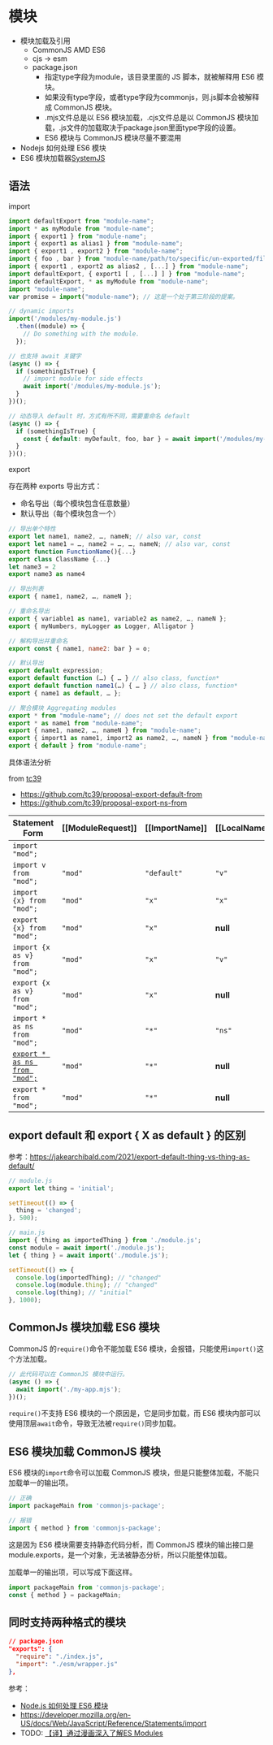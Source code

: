 # 模块

- 模块加载及引用
  - CommonJS AMD ES6
  - cjs -> esm
  - package.json
    - 指定type字段为module，该目录里面的 JS 脚本，就被解释用 ES6 模块。
    - 如果没有type字段，或者type字段为commonjs，则.js脚本会被解释成 CommonJS 模块。
    - .mjs文件总是以 ES6 模块加载，.cjs文件总是以 CommonJS 模块加载，.js文件的加载取决于package.json里面type字段的设置。
    - ES6 模块与 CommonJS 模块尽量不要混用
- Nodejs 如何处理 ES6 模块
- ES6 模块加载器[SystemJS](https://github.com/ModuleLoader/es-module-loader)

## 语法

import

```js
import defaultExport from "module-name";
import * as myModule from "module-name";
import { export1 } from "module-name";
import { export1 as alias1 } from "module-name";
import { export1 , export2 } from "module-name";
import { foo , bar } from "module-name/path/to/specific/un-exported/file";
import { export1 , export2 as alias2 , [...] } from "module-name";
import defaultExport, { export1 [ , [...] ] } from "module-name";
import defaultExport, * as myModule from "module-name";
import "module-name";
var promise = import("module-name"); // 这是一个处于第三阶段的提案。

// dynamic imports
import('/modules/my-module.js')
  .then((module) => {
    // Do something with the module.
  });

// 也支持 await 关键字
(async () => {
  if (somethingIsTrue) {
    // import module for side effects
    await import('/modules/my-module.js');
  }
})();

// 动态导入 default 时，方式有所不同，需要重命名 default
(async () => {
  if (somethingIsTrue) {
    const { default: myDefault, foo, bar } = await import('/modules/my-module.js');
  }
})();
```

export

存在两种 exports 导出方式：

- 命名导出（每个模块包含任意数量）
- 默认导出（每个模块包含一个）

```js
// 导出单个特性
export let name1, name2, …, nameN; // also var, const
export let name1 = …, name2 = …, …, nameN; // also var, const
export function FunctionName(){...}
export class ClassName {...}
let name3 = 2
export name3 as name4

// 导出列表
export { name1, name2, …, nameN };

// 重命名导出
export { variable1 as name1, variable2 as name2, …, nameN };
export { myNumbers, myLogger as Logger, Alligator }

// 解构导出并重命名
export const { name1, name2: bar } = o;

// 默认导出
export default expression;
export default function (…) { … } // also class, function*
export default function name1(…) { … } // also class, function*
export { name1 as default, … };

// 聚合模块 Aggregating modules
export * from "module-name"; // does not set the default export
export * as name1 from "module-name";
export { name1, name2, …, nameN } from "module-name";
export { import1 as name1, import2 as name2, …, nameN } from "module-name";
export { default } from "module-name";
```

具体语法分析

from [tc39](https://github.com/tc39)

- https://github.com/tc39/proposal-export-default-from
- https://github.com/tc39/proposal-export-ns-from

Statement Form                          | [[ModuleRequest]] | [[ImportName]] | [[LocalName]]  | [[ExportName]]
--------------                          | ----------------- | -------------- | -------------- | --------------
`import "mod";`                         |                   |                |                |
`import v from "mod";`                  | `"mod"`           | `"default"`    | `"v"`          |
`import {x} from "mod";`                | `"mod"`           | `"x"`          | `"x"`          |
`export {x} from "mod";`                | `"mod"`           | `"x"`          | **null**       | `"x"`
`import {x as v} from "mod";`           | `"mod"`           | `"x"`          | `"v"`          |
`export {x as v} from "mod";`           | `"mod"`           | `"x"`          | **null**       | `"v"`
`import * as ns from "mod";`            | `"mod"`           | `"*"`          | `"ns"`         |
<ins>`export * as ns from "mod";`</ins> | `"mod"`           | `"*"`          | **null**       | `"ns"`
`export * from "mod";`                  | `"mod"`           | `"*"`          | **null**       | **null** (many)

## export default 和 export { X as default } 的区别

参考：https://jakearchibald.com/2021/export-default-thing-vs-thing-as-default/

```js
// module.js
export let thing = 'initial';

setTimeout(() => {
  thing = 'changed';
}, 500);

// main.js
import { thing as importedThing } from './module.js';
const module = await import('./module.js');
let { thing } = await import('./module.js');

setTimeout(() => {
  console.log(importedThing); // "changed"
  console.log(module.thing); // "changed"
  console.log(thing); // "initial"
}, 1000);
```

## CommonJs 模块加载 ES6 模块

CommonJS 的`require()`命令不能加载 ES6 模块，会报错，只能使用`import()`这个方法加载。

```js
// 此代码可以在 CommonJS 模块中运行。
(async () => {
  await import('./my-app.mjs');
})();
```

`require()`不支持 ES6 模块的一个原因是，它是同步加载，而 ES6 模块内部可以使用顶层`await`命令，导致无法被`require()`同步加载。

## ES6 模块加载 CommonJS 模块

ES6 模块的`import`命令可以加载 CommonJS 模块，但是只能整体加载，不能只加载单一的输出项。

```js
// 正确
import packageMain from 'commonjs-package';

// 报错
import { method } from 'commonjs-package';
```

这是因为 ES6 模块需要支持静态代码分析，而 CommonJS 模块的输出接口是module.exports，是一个对象，无法被静态分析，所以只能整体加载。

加载单一的输出项，可以写成下面这样。

```js
import packageMain from 'commonjs-package';
const { method } = packageMain;
```

## 同时支持两种格式的模块

```json
// package.json
"exports": {
  "require": "./index.js",
  "import": "./esm/wrapper.js"
},
```

参考：

- [Node.js 如何处理 ES6 模块](http://www.ruanyifeng.com/blog/2020/08/how-nodejs-use-es6-module.html)
- https://developer.mozilla.org/en-US/docs/Web/JavaScript/Reference/Statements/import
- TODO: [【译】通过漫画深入了解ES Modules](https://juejin.cn/post/6944959527515062309)
